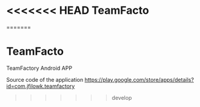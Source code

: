 <<<<<<< HEAD
TeamFacto
=========
=======
# TeamFacto
TeamFactory Android APP

Source code of the application https://play.google.com/store/apps/details?id=com.jfilowk.teamfactory

>>>>>>> develop
